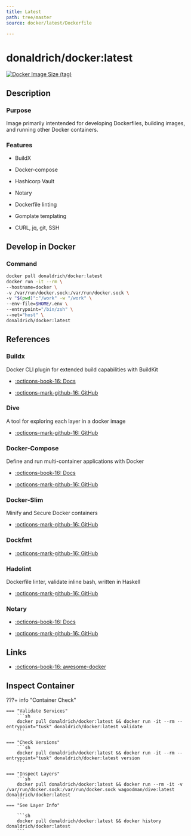 ```yaml
---
title: Latest
path: tree/master
source: docker/latest/Dockerfile

---
```


# donaldrich/docker:latest

[![Docker Image Size (tag)](https://img.shields.io/docker/image-size/donaldrich/docker/latest?color=blue&label=size&logo=docker&style=flat-square)](https://hub.docker.com/r/donaldrich/docker/latest)

## Description

### Purpose

Image primarily intentended for developing Dockerfiles, building images, and running other Docker containers.

### Features

* BuildX

* Docker-compose

* Hashicorp Vault

* Notary

* Dockerfile linting

* Gomplate templating

* CURL, jq, git, SSH

## Develop in Docker

### Command

```sh
docker pull donaldrich/docker:latest
docker run -it --rm \
--hostname=docker \
-v /var/run/docker.sock:/var/run/docker.sock \
-v "$(pwd)":"/work" -w "/work" \
--env-file=$HOME/.env \
--entrypoint="/bin/zsh" \
--net="host" \
donaldrich/docker:latest
```

## References

### Buildx

Docker CLI plugin for extended build capabilities with BuildKit

* [:octicons-book-16: Docs](https://docs.docker.com/buildx)

* [:octicons-mark-github-16: GitHub](https://github.com/docker/buildx)

### Dive

A tool for exploring each layer in a docker image

* [:octicons-mark-github-16: GitHub](https://github.com/wagoodman/dive)

### Docker-Compose

Define and run multi-container applications with Docker

* [:octicons-book-16: Docs](https://docs.docker.com/compose)

* [:octicons-mark-github-16: GitHub](https://github.com/docker/compose)

### Docker-Slim

Minify and Secure Docker containers

* [:octicons-mark-github-16: GitHub](https://github.com/docker-slim/docker-slim)

### Dockfmt

* [:octicons-mark-github-16: GitHub](https://github.com/jessfraz/dockfmt)

### Hadolint

Dockerfile linter, validate inline bash, written in Haskell

* [:octicons-mark-github-16: GitHub](https://github.com/hadolint/hadolint)

### Notary

* [:octicons-book-16: Docs](https://docs.docker.com/notary)

* [:octicons-mark-github-16: GitHub](https://github.com/theupdateframework/notary)
## Links

* [:octicons-book-16: awesome-docker](https://awesome-docker.netlify.app)

## Inspect Container

???+ info "Container Check"

    === "Validate Services"
        ```sh
        docker pull donaldrich/docker:latest && docker run -it --rm --entrypoint="tusk" donaldrich/docker:latest validate
        ```

    === "Check Versions"
        ```sh
        docker pull donaldrich/docker:latest && docker run -it --rm --entrypoint="tusk" donaldrich/docker:latest version
        ```

    === "Inspect Layers"
        ```sh
        docker pull donaldrich/docker:latest && docker run --rm -it -v /var/run/docker.sock:/var/run/docker.sock wagoodman/dive:latest donaldrich/docker:latest
        ```
    === "See Layer Info"

        ```sh
        docker pull donaldrich/docker:latest && docker history donaldrich/docker:latest
        ```
